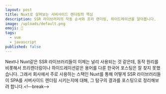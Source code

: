 ```yaml
---
layout: post
title: Nuxt로 살펴보는 서버사이드 렌더링의 핵심
description: SSR 라이브러리의 작동 순서와 프리 랜더링, 하이드레이션을 알아봅니다.
image: /uploads/default.png
emoji: 🛬
tags:
  - vue
  - javascript
published: false
---
```


Next나 Nuxt같은 SSR 라이브러리들이 이제는 널리 사용되는 것 같은데, 동작 원리를 비롯해서 프리랜더링이나 하이드레이션같은 용어를 다룬 한국어 포스팅은 잘 찾지 못했습니다. 그래서 회사에서 주로 사용하는 스택인 Nuxt를 통해 어떻게 SSR 라이브러리들이 SPA를 서버사이드 렌더링 시키는지에 대해, 그 탐구의 결과를 포스팅으로 정리해보려 합니다.<!–-break-–>